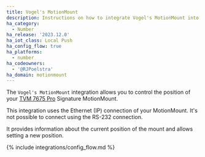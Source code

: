 ```yaml
---
title: Vogel's MotionMount
description: Instructions on how to integrate Vogel's MotionMount into Home Assistant.
ha_category:
  - Number
ha_release: '2023.12.0'
ha_iot_class: Local Push
ha_config_flow: true
ha_platforms:
  - number
ha_codeowners:
  - '@RJPoelstra'
ha_domain: motionmount
---
```


The `Vogel's MotionMount` integration allows you to control the position of your [TVM 7675 Pro](https://www.vogels.com/p/tvm-7675-pro-motorized-tv-wall-mount-black) Signature MotionMount.

This integration uses the Ethernet (IP) connection of your MotionMount. It's not possible to connect using the RS-232 connection.

It provides information about the current position of the mount and allows setting a new position.

{% include integrations/config_flow.md %}
